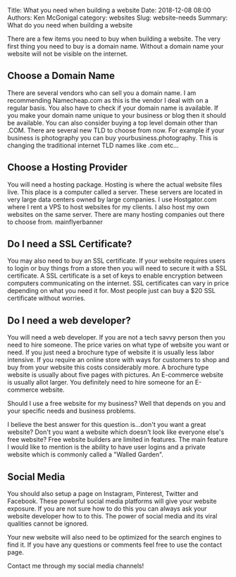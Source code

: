 Title: What you need when building a website
Date: 2018-12-08 08:00
Authors: Ken McGonigal
category: websites
Slug: website-needs
Summary: What do you need when building a website



There are a few items you need to buy when building a website.  The very first thing you need to buy is a domain name. Without a domain name your website will not be visible on the internet.

## Choose a Domain Name

There are several vendors who can sell you a domain name. I am recommending Namecheap.com as this is the vendor I deal with on a regular basis. You also have to check if your domain name is available. If you make your domain name unique to your business or blog then it should be available. You can also consider buying a top level domain other than .COM. There are several new TLD to choose from now. For example if your business is photography you can buy yourbusiness.photography. This is changing the traditional internet TLD names like .com etc...

## Choose a Hosting Provider

You will need a hosting package. Hosting is where the actual website files live. This place is a computer called a server. These servers are located in very large data centers owned by large companies. I use Hostgator.com where I rent a VPS to host websites for my clients. I also host my own websites on the same server. There are many hosting companies out there to choose from. mainflyerbanner

## Do I need a SSL Certificate?

You may also need to buy an SSL certificate. If your website requires users to login or buy things from a store then you will need to secure it with a SSL certificate. A SSL certificate is a set of keys to enable encryption between computers communicating on the internet. SSL certificates can vary in price depending on what you need it for. Most people just can buy a $20 SSL certificate without worries.

## Do I need a web developer?

You will need a web developer. If you are not a tech savvy person then you need to hire someone. The price varies on what type of website you want or need. If you just need a brochure type of website it is usually less labor intensive. If you require an online store with ways for customers to shop and buy from your website this costs considerably more. A brochure type website is usually about five pages with pictures. An E-commerce website is usually allot larger. You definitely need to hire someone for  an E-commerce website.

Should I use a free website for my business? Well that depends on you and your specific needs and
business problems. 

I believe the best answer for this question is...don't you want a great website? Don't you want a website which doesn't look like everyone else's free website? Free website builders are limited in features. The main feature I would like to mention is the ability to have user logins and a private website which is commonly called  a "Walled Garden".

## Social Media

You should also setup a page on Instagram, Pinterest, Twitter and Facebook. These powerful social media platforms will give your website exposure. If you are not sure how to do this you can always ask your website developer how to to this.  The power of social media and its viral qualities cannot be ignored.

Your new website will also need to be optimized for the search engines to find it. If you have any questions or comments feel free to use the contact page.

 
Contact me through my social media channels!
